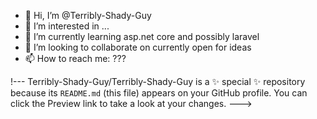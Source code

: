 - 👋 Hi, I’m @Terribly-Shady-Guy
- 👀 I’m interested in ...
- 🌱 I’m currently learning asp.net core and possibly laravel
- 💞️ I’m looking to collaborate on currently open for ideas
- 📫 How to reach me: ???

!---
Terribly-Shady-Guy/Terribly-Shady-Guy is a ✨ special ✨ repository because its `README.md` (this file) appears on your GitHub profile.
You can click the Preview link to take a look at your changes.
--->
